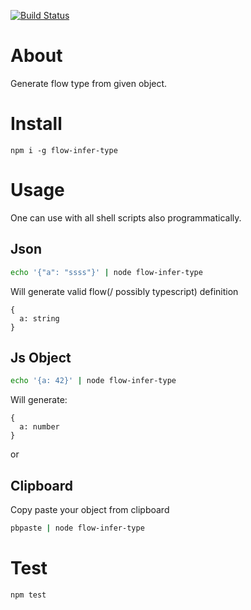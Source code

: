 [![Build Status](https://travis-ci.org/creadi/flow-infer-type.svg?branch=master)](https://travis-ci.org/creadi/flow-infer-type)
# About

Generate flow type from given object.

# Install
```
npm i -g flow-infer-type
```

# Usage
One can use with all shell scripts also programmatically.

## Json 
```bash
echo '{"a": "ssss"}' | node flow-infer-type
```

Will generate valid flow(/ possibly typescript) definition
```flow js
{
  a: string
}
```


## Js Object
```bash
echo '{a: 42}' | node flow-infer-type
```

Will generate: 
```flow js
{
  a: number
}
```

or 

## Clipboard
Copy paste your object from clipboard
```bash
pbpaste | node flow-infer-type
```


# Test
```bash
npm test
```

